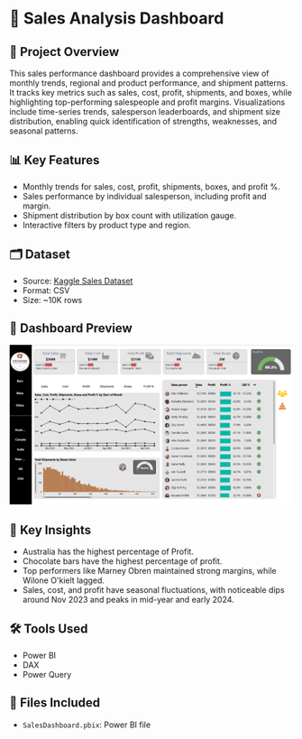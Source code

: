 
# 🛒 Sales Analysis Dashboard

## 📁 Project Overview

This sales performance dashboard provides a comprehensive view of monthly trends, regional and product performance, and shipment patterns. It tracks key metrics such as sales, cost, profit, shipments, and boxes, while highlighting top-performing salespeople and profit margins. Visualizations include time-series trends, salesperson leaderboards, and shipment size distribution, enabling quick identification of strengths, weaknesses, and seasonal patterns.

## 📊 Key Features

- Monthly trends for sales, cost, profit, shipments, boxes, and profit %.
- Sales performance by individual salesperson, including profit and margin.
- Shipment distribution by box count with utilization gauge.
- Interactive filters by product type and region.

## 🗂️ Dataset

- Source: [Kaggle Sales Dataset](https://www.kaggle.com/)
- Format: CSV
- Size: ~10K rows

## 📸 Dashboard Preview

![Sales Dashboard Screenshot](Sales-Analysis-dashboard.png)

## 🧠 Key Insights

- Australia has the highest percentage of Profit.
- Chocolate bars have the highest percentage of profit.
- Top performers like Marney Obren maintained strong margins, while Wilone O'kielt lagged.
- Sales, cost, and profit have seasonal fluctuations, with noticeable dips around Nov 2023 and peaks in mid-year and early 2024.

## 🛠️ Tools Used

- Power BI
- DAX
- Power Query

## 📁 Files Included

- `SalesDashboard.pbix`: Power BI file

